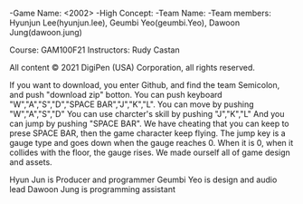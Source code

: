 -Game Name: <2002>
-High Concept: <Virus field game>
-Team Name: <Semicolon>
-Team members: Hyunjun Lee(hyunjun.lee), Geumbi Yeo(geumbi.Yeo), Dawoon Jung(dawoon.jung)

Course: GAM100F21
Instructors: Rudy Castan

All content © 2021 DigiPen (USA) Corporation, all rights reserved.

If you want to download, you enter Github, and find the team Semicolon, and push "download zip" botton.
You can push keyboard "W","A","S","D","SPACE BAR","J","K","L".
You can move by pushing "W","A","S","D"
You can use charcter's skill by pushing "J","K","L"
And you can jump by pushing "SPACE BAR".
We have cheating that you can keep to prese SPACE BAR, then the game character keep flying. The jump key is a gauge type and goes down when the gauge reaches 0. When it is 0, when it collides with the floor, the gauge rises.
We made ourself all of game design and assets.

Hyun Jun is  Producer and programmer
Geumbi Yeo is  design and audio lead
Dawoon Jung is programming assistant
